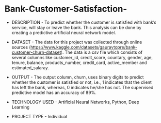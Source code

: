 # Bank-Customer-Satisfaction-
- DESCRIPTION - To predict whether the customer is satisfied with bank’s service, will stay or leave the bank. This analysis can be done by creating a predictive artificial neural network model.
- DATASET - The data for this project was collected through online sources (https://www.kaggle.com/datasets/gauravtopre/bank-customer-churn-dataset). The data is a csv file which consists of several columns like customer_id, credit_score, countary, gender, age, tenure, balance, products_number, credit_card, active_member and estimated_salaray.
- OUTPUT - The output column, churn, uses binary digits to predict whether the customer is satisfied or not, i.e., 1 indicates that the client has left the bank, whereas, 0 indicates he/she has not.
  The supervised predictive model has an accuracy of 89%.

- TECHNOLOGY USED - Artificial Neural Networks, Python, Deep Learning
- PROJECT TYPE - Individual
